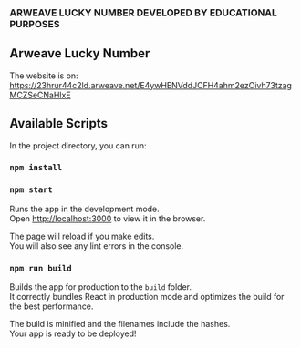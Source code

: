 ### ARWEAVE LUCKY NUMBER DEVELOPED BY EDUCATIONAL PURPOSES


## Arweave Lucky Number 
The website is on: https://23hrur44c2ld.arweave.net/E4ywHENVddJCFH4ahm2ezOivh73tzagMCZSeCNaHlxE


## Available Scripts

In the project directory, you can run:

### `npm install`

### `npm start`

Runs the app in the development mode.<br>
Open [http://localhost:3000](http://localhost:3000) to view it in the browser.

The page will reload if you make edits.<br>
You will also see any lint errors in the console.

### `npm run build`

Builds the app for production to the `build` folder.<br>
It correctly bundles React in production mode and optimizes the build for the best performance.

The build is minified and the filenames include the hashes.<br>
Your app is ready to be deployed!

